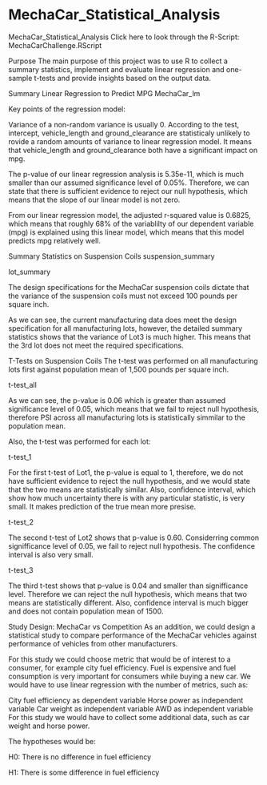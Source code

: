 # MechaCar_Statistical_Analysis

MechaCar_Statistical_Analysis
Click here to look through the R-Script: MechaCarChallenge.RScript

Purpose
The main purpose of this project was to use R to collect a summary statistics, implement and evaluate linear regression and one-sample t-tests and provide insights based on the output data.

Summary
Linear Regression to Predict MPG
MechaCar_lm

Key points of the regression model:

Variance of a non-random variance is usually 0. According to the test, intercept, vehicle_length and ground_clearance are statisticaly unlikely to rovide a random amounts of variance to linear regression model. It means that vehicle_length and ground_clearance both have a significant impact on mpg.

The p-value of our linear regression analysis is 5.35e-11, which is much smaller than our assumed significance level of 0.05%. Therefore, we can state that there is sufficient evidence to reject our null hypothesis, which means that the slope of our linear model is not zero.

From our linear regression model, the adjusted r-squared value is 0.6825, which means that roughly 68% of the variablilty of our dependent variable (mpg) is explained using this linear model, which means that this model predicts mpg relatively well.

Summary Statistics on Suspension Coils
suspension_summary

lot_summary

The design specifications for the MechaCar suspension coils dictate that the variance of the suspension coils must not exceed 100 pounds per square inch.

As we can see, the current manufacturing data does meet the design specification for all manufacturing lots, however, the detailed summary statistics shows that the variance of Lot3 is much higher. This means that the 3rd lot does not meet the required specifications.

T-Tests on Suspension Coils
The t-test was performed on all manufacturing lots first against population mean of 1,500 pounds per square inch.

t-test_all

As we can see, the p-value is 0.06 which is greater than assumed significance level of 0.05, which means that we fail to reject null hypothesis, therefore PSI across all manufacturing lots is statistically simmilar to the population mean.

Also, the t-test was performed for each lot:

t-test_1

For the first t-test of Lot1, the p-value is equal to 1, therefore, we do not have sufficient evidence to reject the null hypothesis, and we would state that the two means are statistically similar. Also, confidence interval, which show how much uncertainty there is with any particular statistic, is very small. It makes prediction of the true mean more presise.

t-test_2

The second t-test of Lot2 shows that p-value is 0.60. Considerring common signifficance level of 0.05, we fail to reject null hypothesis. The confidence interval is also very small.

t-test_3

The third t-test shows that p-value is 0.04 and smaller than signifficance level. Therefore we can reject the null hypothesis, which means that two means are statistically different. Also, confidence interval is much bigger and does not contain population mean of 1500.

Study Design: MechaCar vs Competition
As an addition, we could design a statistical study to compare performance of the MechaCar vehicles against performance of vehicles from other manufacturers.

For this study we could choose metric that would be of interest to a consumer, for example city fuel efficiency. Fuel is expensive and fuel consumption is very important for consumers while buying a new car. We would have to use linear regression with the number of metrics, such as:

City fuel efficiency as dependent variable
Horse power as independent variable
Car weight as independent variable
AWD as independent variable
For this study we would have to collect some additional data, such as car weight and horse power.

The hypotheses would be:

H0: There is no difference in fuel efficiency

H1: There is some difference in fuel efficiency
